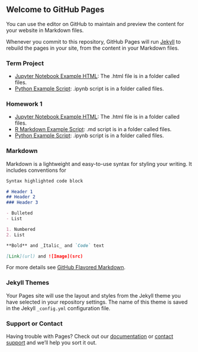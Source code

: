 ## Welcome to GitHub Pages

You can use the editor on GitHub to maintain and preview the content for your website in Markdown files.

Whenever you commit to this repository, GitHub Pages will run [Jekyll](https://jekyllrb.com/) to rebuild the pages in your site, from the content in your Markdown files.

### Term Project
* [Jupyter Notebook Example HTML](https://github.com/BU-IE-360/spring24-mrgklp/blob/main/IE360ProjectGroup17.html): The .html file is in a folder called files.
* [Python Example Script](https://github.com/BU-IE-360/spring24-mrgklp/blob/main/IE360_HW1.ipynb): .ipynb script is in a folder called files.


### Homework 1
* [Jupyter Notebook Example HTML](https://github.com/BU-IE-360/spring24-mrgklp/blob/main/IE360ProjectGroup17.html): The .html file is in a folder called files.
* [R Markdown Example Script](https://github.com/BU-IE-360/spring24-mrgklp/blob/main/IE360_HW1.md): .md script is in a folder called files.
* [Python Example Script](https://github.com/BU-IE-360/spring24-mrgklp/blob/main/IE360_HW1.ipynb): .ipynb script is in a folder called files.


### Markdown

Markdown is a lightweight and easy-to-use syntax for styling your writing. It includes conventions for

```markdown
Syntax highlighted code block

# Header 1
## Header 2
### Header 3

- Bulleted
- List

1. Numbered
2. List

**Bold** and _Italic_ and `Code` text

[Link](url) and ![Image](src)
```

For more details see [GitHub Flavored Markdown](https://guides.github.com/features/mastering-markdown/).

### Jekyll Themes

Your Pages site will use the layout and styles from the Jekyll theme you have selected in your repository settings. The name of this theme is saved in the Jekyll `_config.yml` configuration file.

### Support or Contact

Having trouble with Pages? Check out our [documentation](https://docs.github.com/categories/github-pages-basics/) or [contact support](https://support.github.com/contact) and we’ll help you sort it out.
